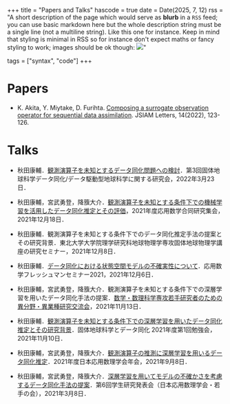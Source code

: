 +++
title = "Papers and  Talks"
hascode = true
date = Date(2025, 7, 12)
rss = "A short description of the page which would serve as **blurb** in a `RSS` feed; you can use basic markdown here but the whole description string must be a single line (not a multiline string). Like this one for instance. Keep in mind that styling is minimal in RSS so for instance don't expect maths or fancy styling to work; images should be ok though: ![](https://upload.wikimedia.org/wikipedia/en/3/32/Rick_and_Morty_opening_credits.jpeg)"

tags = ["syntax", "code"]
+++


# Papers

* K. Akita, Y. Miytake, D. Furihta. [Composing a surrogate observation operator for sequential data assimilation](https://www.jstage.jst.go.jp/article/jsiaml/14/0/14_123/_pdf). JSIAM Letters, 14(2022), 123-126.


# Talks

* 秋田康輔．[観測演算子を未知とするデータ同化問題への検討](https://sites.google.com/view/da-for-solid-earth)．第3回固体地球科学データ同化/データ駆動型地球科学に関する研究会，2022年3月23日．

* 秋田康輔，宮武勇登，降籏大介．[観測演算子を未知とする条件下での機械学習を活用したデータ同化推定とその評価](https://www.mathsoc.jp/section/appliedmath/CAM/2021/timetable.pdf)，2021年度応用数学合同研究集会，2021年12月18日．

* 秋田康輔．観測演算子を未知とする条件下でのデータ同化推定手法の提案とその研究背景．東北大学大学院理学研究科地球物理学専攻固体地球物理学講座の研究セミナー，2021年12月8日．

* 秋田康輔．[データ同化における状態空間モデルの不確実性について](https://sites.google.com/view/app-math-freshman-seminar-2021/%E3%83%97%E3%83%AD%E3%82%B0%E3%83%A9%E3%83%A0?authuser=0#h.bha6b7ibnlk4)．応用数学フレッシュマンセミナー2021，2021年12月6日．

* 秋田康輔，宮武勇登，降籏大介．観測演算子を未知とする条件下での深層学習を用いたデータ同化手法の提案．[数学・数理科学専攻若手研究者のための異分野・異業種研究交流会](https://mathsoc.jp/administration/career/2021/summary_2021.pdf)，2021年11月13日．

* 秋田康輔．[観測演算子を未知とする条件下での深層学習を用いたデータ同化推定とその研究背景](https://sites.google.com/view/da-for-solid-earth?pli=1)．固体地球科学とデータ同化 2021年度第1回勉強会，2021年11月10日．

* 秋田康輔，宮武勇登，降籏大介．[観測演算子の推測に深層学習を用いるデータ同化推定](https://conference.wdc-jp.com/jsiam/2021/program/program_flash.html#U+S8muWgtA==:~:text=%E2%98%86%E8%A6%B3%E6%B8%AC%E6%BC%94%E7%AE%97%E5%AD%90%E3%81%AE%E6%8E%A8%E6%B8%AC%E3%81%AB%E6%B7%B1%E5%B1%A4%E5%AD%A6%E7%BF%92%E3%82%92%E7%94%A8%E3%81%84%E3%82%8B%E3%83%87%E3%83%BC%E3%82%BF%E5%90%8C%E5%8C%96%E6%8E%A8%E5%AE%9A)．2021年度日本応用数理学会年会，2021年9月8日．

* 秋田康輔，宮武勇登，降籏大介．[深層学習を用いてモデルの不確かさを考慮するデータ同化手法の提案](http://wakate.jsiam.org/?p=25#:~:text=13%3A30%20%E2%80%94%2013%3A45%E3%80%80%E2%97%8B%E7%A7%8B%E7%94%B0%E5%BA%B7%E8%BC%94%EF%BC%88%E5%A4%A7%E9%98%AA%E5%A4%A7%E5%AD%A6%EF%BC%89%EF%BC%8C%E5%AE%AE%E6%AD%A6%E5%8B%87%E7%99%BB%EF%BC%88%E5%A4%A7%E9%98%AA%E5%A4%A7%E5%AD%A6%EF%BC%89%EF%BC%8C%E9%99%8D%E7%B1%8F%E5%A4%A7%E4%BB%8B%EF%BC%88%E5%A4%A7%E9%98%AA%E5%A4%A7%E5%AD%A6%EF%BC%89)．第6回学生研究発表会（日本応用数理学会・若手の会），2021年3月8日．









